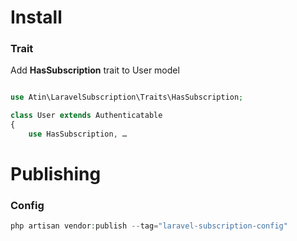 # Install
### Trait
Add **HasSubscription** trait to User model

```php

use Atin\LaravelSubscription\Traits\HasSubscription;

class User extends Authenticatable
{
    use HasSubscription, …
```

# Publishing
### Config
```php
php artisan vendor:publish --tag="laravel-subscription-config"
```